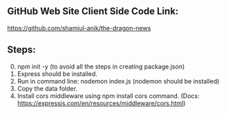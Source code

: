 ## GitHub Web Site Client Side Code Link: 
https://github.com/shamiul-anik/the-dragon-news

## Steps:
0. npm init -y (to avoid all the steps in creating package.json)
1. Express should be installed.   
2. Run in command line: nodemon index.js (nodemon should be installed)
3. Copy the data folder.
4. Install cors middleware using npm install cors command. (Docs: https://expressjs.com/en/resources/middleware/cors.html)